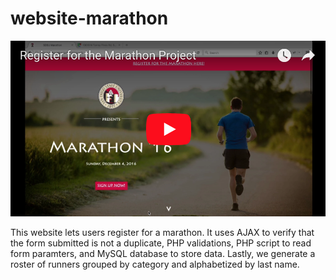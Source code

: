 # website-marathon

[![Watch the video](https://github.com/OshinMundada/website-marathon/blob/master/marathon_cover.png)](https://youtu.be/RyROKNQVftc)


This website lets users register for a marathon. 
It uses AJAX to verify that the form submitted is not a duplicate, 
PHP validations, 
PHP script to read form paramters, 
and MySQL database to store data.
Lastly, we generate a roster of runners grouped by category and alphabetized by last name.

